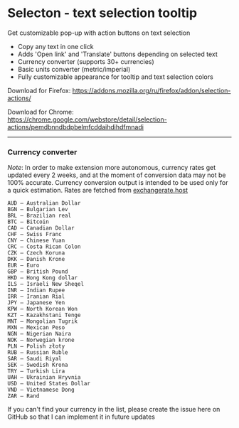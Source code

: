 # Selecton - text selection tooltip
Get customizable pop-up with action buttons on text selection
* Copy any text in one click
* Adds 'Open link' and 'Translate' buttons depending on selected text
* Currency converter (supports 30+ currencies)
* Basic units converter (metric/imperial)
* Fully customizable appearance for tooltip and text selection colors


Download for Firefox:
https://addons.mozilla.org/ru/firefox/addon/selection-actions/

Download for Chrome:
https://chrome.google.com/webstore/detail/selection-actions/pemdbnndbdpbelmfcddaihdihdfmnadi

____

### Currency converter
*Note*:
In order to make extension more autonomous, currency rates get updated every 2 weeks, and at the moment of conversion data may not be 100% accurate. Currency conversion output is intended to be used only for a quick estimation.
Rates are fetched from [exchangerate.host](https://exchangerate.host/#/)

```
AUD — Australian Dollar
BGN — Bulgarian Lev
BRL — Brazilian real
BTC — Bitcoin
CAD — Canadian Dollar
CHF — Swiss Franc
CNY — Chinese Yuan
CRC — Costa Rican Colon 
CZK — Czech Koruna
DKK — Danish Krone 
EUR — Euro
GBP — British Pound 
HKD — Hong Kong dollar
ILS — Israeli New Sheqel
INR — Indian Rupee
IRR — Iranian Rial
JPY — Japanese Yen
KPW — North Korean Won
KZT — Kazakhstani Tenge
MNT — Mongolian Tugrik 
MXN — Mexican Peso
NGN — Nigerian Naira
NOK — Norwegian krone
PLN — Polish złoty
RUB — Russian Ruble
SAR — Saudi Riyal
SEK — Swedish Krona
TRY — Turkish Lira 
UAH — Ukrainian Hryvnia
USD — United States Dollar
VND — Vietnamese Dong
ZAR — Rand
```

If you can't find your currency in the list, please create the issue here on GitHub so that I can implement it in future updates








